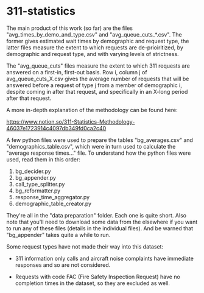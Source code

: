 # 311-statistics
The main product of this work (so far) are the files "avg_times_by_demo_and_type.csv" and "avg_queue_cuts_*.csv". The former gives estimated wait times by demographic and request type, the latter files measure the extent to which requests are de-prioiritized, by demographic and request type, and with varying levels of strictness. 

The "avg_queue_cuts" files measure the extent to which 311 requests are answered on a first-in, first-out basis. Row i, column j of avg_queue_cuts_X.csv gives the average number of requests that will be answered before a request of type j from a member of demographic i, despite coming in after that request, and specifically in an X-long period after that request.   

A more in-depth explanation of the methodology can be found here:

https://www.notion.so/311-Statistics-Methodology-46037e1723914c4097db349fd0ca2c40 

A few python files were used to prepare the tables "bg_averages.csv" and "demographics_table.csv", which were in turn used to calculate the "average response times..." file. To understand how the python files were used, read them in this order:
1. bg_decider.py
2. bg_appender.py
3. call_type_splitter.py
4. bg_reformatter.py
5. response_time_aggregator.py
6. demographic_table_creator.py

They're all in the "data preparation" folder. Each one is quite short. Also note that you'll need to download some data from the elsewhere if you want to run any of these files (details in the individual files). And be warned that "bg_appender" takes quite a while to run. 

Some request types have not made their way into this dataset:

- 311 information only calls and aircraft noise complaints have immediate responses and so are not considered.

- Requests with code FAC (Fire Safety Inspection Request) have no completion times in the dataset, so they are excluded as well.